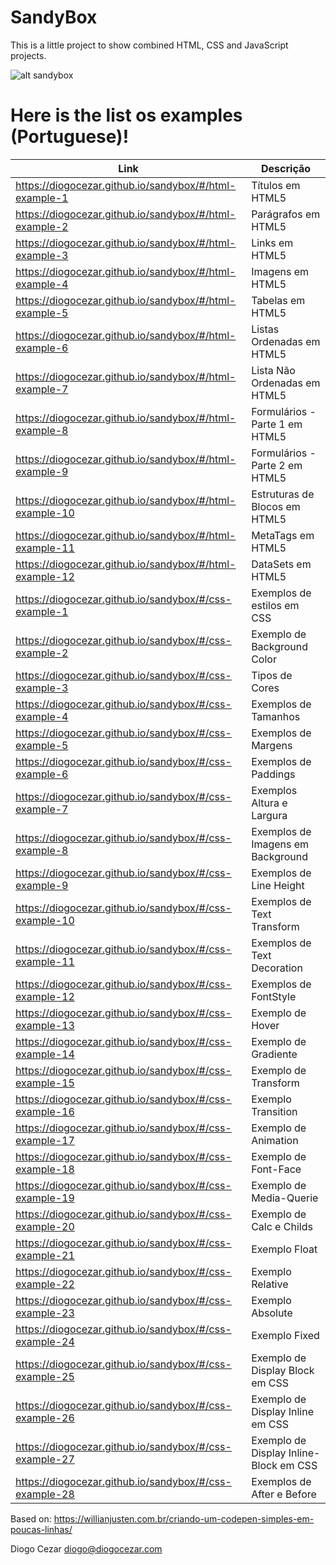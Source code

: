 # SandyBox

This is a little project to show combined HTML, CSS and JavaScript projects.

![alt sandybox](https://diogocezar.github.io/sandybox/images/sandybox.gif)

# Here is the list os examples (Portuguese)!

| Link                                                    | Descrição                                  |
|---------------------------------------------------------|--------------------------------------------|
| https://diogocezar.github.io/sandybox/#/html-example-1  | Títulos em HTML5                           |
| https://diogocezar.github.io/sandybox/#/html-example-2  | Parágrafos em HTML5                        |
| https://diogocezar.github.io/sandybox/#/html-example-3  | Links em HTML5                             |
| https://diogocezar.github.io/sandybox/#/html-example-4  | Imagens em HTML5                           |
| https://diogocezar.github.io/sandybox/#/html-example-5  | Tabelas em HTML5                           |
| https://diogocezar.github.io/sandybox/#/html-example-6  | Listas Ordenadas em HTML5                  |
| https://diogocezar.github.io/sandybox/#/html-example-7  | Lista Não Ordenadas em HTML5               |
| https://diogocezar.github.io/sandybox/#/html-example-8  | Formulários - Parte 1 em HTML5             |
| https://diogocezar.github.io/sandybox/#/html-example-9  | Formulários - Parte 2 em HTML5             |
| https://diogocezar.github.io/sandybox/#/html-example-10 | Estruturas de Blocos em HTML5              |
| https://diogocezar.github.io/sandybox/#/html-example-11 | MetaTags em HTML5                          |
| https://diogocezar.github.io/sandybox/#/html-example-12 | DataSets em HTML5                          |
| https://diogocezar.github.io/sandybox/#/css-example-1   | Exemplos de estilos em CSS                 |
| https://diogocezar.github.io/sandybox/#/css-example-2   | Exemplo de Background Color                |
| https://diogocezar.github.io/sandybox/#/css-example-3   | Tipos de Cores                             |
| https://diogocezar.github.io/sandybox/#/css-example-4   | Exemplos de Tamanhos                       |
| https://diogocezar.github.io/sandybox/#/css-example-5   | Exemplos de Margens                        |
| https://diogocezar.github.io/sandybox/#/css-example-6   | Exemplos de Paddings                       |
| https://diogocezar.github.io/sandybox/#/css-example-7   | Exemplos Altura e Largura                  |
| https://diogocezar.github.io/sandybox/#/css-example-8   | Exemplos de Imagens em Background          |
| https://diogocezar.github.io/sandybox/#/css-example-9   | Exemplos de Line Height                    |
| https://diogocezar.github.io/sandybox/#/css-example-10  | Exemplos de Text Transform                 |
| https://diogocezar.github.io/sandybox/#/css-example-11  | Exemplos de Text Decoration                |
| https://diogocezar.github.io/sandybox/#/css-example-12  | Exemplos de FontStyle                      |
| https://diogocezar.github.io/sandybox/#/css-example-13  | Exemplo de Hover                           |
| https://diogocezar.github.io/sandybox/#/css-example-14  | Exemplo de Gradiente                       |
| https://diogocezar.github.io/sandybox/#/css-example-15  | Exemplo de Transform                       |
| https://diogocezar.github.io/sandybox/#/css-example-16  | Exemplo Transition                         |
| https://diogocezar.github.io/sandybox/#/css-example-17  | Exemplo de Animation                       |
| https://diogocezar.github.io/sandybox/#/css-example-18  | Exemplo de Font-Face                       |
| https://diogocezar.github.io/sandybox/#/css-example-19  | Exemplo de Media-Querie                    |
| https://diogocezar.github.io/sandybox/#/css-example-20  | Exemplo de Calc e Childs                   |
| https://diogocezar.github.io/sandybox/#/css-example-21  | Exemplo Float                              |
| https://diogocezar.github.io/sandybox/#/css-example-22  | Exemplo Relative                           |
| https://diogocezar.github.io/sandybox/#/css-example-23  | Exemplo Absolute                           |
| https://diogocezar.github.io/sandybox/#/css-example-24  | Exemplo Fixed                              |
| https://diogocezar.github.io/sandybox/#/css-example-25  | Exemplo de Display Block em CSS            |
| https://diogocezar.github.io/sandybox/#/css-example-26  | Exemplo de Display Inline em CSS           |
| https://diogocezar.github.io/sandybox/#/css-example-27  | Exemplo de Display Inline-Block em CSS     |
| https://diogocezar.github.io/sandybox/#/css-example-28  | Exemplos de After e Before                 |

Based on: https://willianjusten.com.br/criando-um-codepen-simples-em-poucas-linhas/

Diogo Cezar <diogo@diogocezar.com>